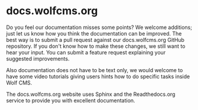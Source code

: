 docs.wolfcms.org
================

Do you feel our documentation misses some points? We welcome additions; just let us know how you think the documentation
can be improved. The best way is to submit a pull request against our docs.wolfcms.org GitHub repository. If you don't
know how to make these changes, we still want to hear your input. You can submit a feature request explaining your
suggested improvements.

Also documentation does not have to be text only, we would welcome to have some video tutorials giving users hints how
to do specific tasks inside Wolf CMS.

The docs.wolfcms.org website uses Sphinx and the Readthedocs.org service to provide you with excellent documentation.
